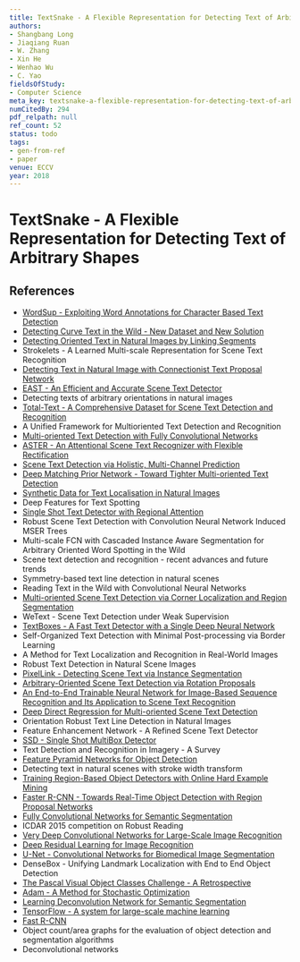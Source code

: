 ```yaml
---
title: TextSnake - A Flexible Representation for Detecting Text of Arbitrary Shapes
authors:
- Shangbang Long
- Jiaqiang Ruan
- W. Zhang
- Xin He
- Wenhao Wu
- C. Yao
fieldsOfStudy:
- Computer Science
meta_key: textsnake-a-flexible-representation-for-detecting-text-of-arbitrary-shapes
numCitedBy: 294
pdf_relpath: null
ref_count: 52
status: todo
tags:
- gen-from-ref
- paper
venue: ECCV
year: 2018
---
```


# TextSnake - A Flexible Representation for Detecting Text of Arbitrary Shapes

## References

- [WordSup - Exploiting Word Annotations for Character Based Text Detection](./wordsup-exploiting-word-annotations-for-character-based-text-detection.md)
- [Detecting Curve Text in the Wild - New Dataset and New Solution](./detecting-curve-text-in-the-wild-new-dataset-and-new-solution.md)
- [Detecting Oriented Text in Natural Images by Linking Segments](./detecting-oriented-text-in-natural-images-by-linking-segments.md)
- Strokelets - A Learned Multi-scale Representation for Scene Text Recognition
- [Detecting Text in Natural Image with Connectionist Text Proposal Network](./detecting-text-in-natural-image-with-connectionist-text-proposal-network.md)
- [EAST - An Efficient and Accurate Scene Text Detector](./east-an-efficient-and-accurate-scene-text-detector.md)
- Detecting texts of arbitrary orientations in natural images
- [Total-Text - A Comprehensive Dataset for Scene Text Detection and Recognition](./total-text-a-comprehensive-dataset-for-scene-text-detection-and-recognition.md)
- A Unified Framework for Multioriented Text Detection and Recognition
- [Multi-oriented Text Detection with Fully Convolutional Networks](./multi-oriented-text-detection-with-fully-convolutional-networks.md)
- [ASTER - An Attentional Scene Text Recognizer with Flexible Rectification](./aster-an-attentional-scene-text-recognizer-with-flexible-rectification.md)
- [Scene Text Detection via Holistic, Multi-Channel Prediction](./scene-text-detection-via-holistic-multi-channel-prediction.md)
- [Deep Matching Prior Network - Toward Tighter Multi-oriented Text Detection](./deep-matching-prior-network-toward-tighter-multi-oriented-text-detection.md)
- [Synthetic Data for Text Localisation in Natural Images](./synthetic-data-for-text-localisation-in-natural-images.md)
- Deep Features for Text Spotting
- [Single Shot Text Detector with Regional Attention](./single-shot-text-detector-with-regional-attention.md)
- Robust Scene Text Detection with Convolution Neural Network Induced MSER Trees
- Multi-scale FCN with Cascaded Instance Aware Segmentation for Arbitrary Oriented Word Spotting in the Wild
- Scene text detection and recognition - recent advances and future trends
- Symmetry-based text line detection in natural scenes
- Reading Text in the Wild with Convolutional Neural Networks
- [Multi-oriented Scene Text Detection via Corner Localization and Region Segmentation](./multi-oriented-scene-text-detection-via-corner-localization-and-region-segmentation.md)
- WeText - Scene Text Detection under Weak Supervision
- [TextBoxes - A Fast Text Detector with a Single Deep Neural Network](./textboxes-a-fast-text-detector-with-a-single-deep-neural-network.md)
- Self-Organized Text Detection with Minimal Post-processing via Border Learning
- A Method for Text Localization and Recognition in Real-World Images
- Robust Text Detection in Natural Scene Images
- [PixelLink - Detecting Scene Text via Instance Segmentation](./pixellink-detecting-scene-text-via-instance-segmentation.md)
- [Arbitrary-Oriented Scene Text Detection via Rotation Proposals](./arbitrary-oriented-scene-text-detection-via-rotation-proposals.md)
- [An End-to-End Trainable Neural Network for Image-Based Sequence Recognition and Its Application to Scene Text Recognition](./an-end-to-end-trainable-neural-network-for-image-based-sequence-recognition-and-its-application-to-scene-text-recognition.md)
- [Deep Direct Regression for Multi-oriented Scene Text Detection](./deep-direct-regression-for-multi-oriented-scene-text-detection.md)
- Orientation Robust Text Line Detection in Natural Images
- Feature Enhancement Network - A Refined Scene Text Detector
- [SSD - Single Shot MultiBox Detector](./ssd-single-shot-multibox-detector.md)
- Text Detection and Recognition in Imagery - A Survey
- [Feature Pyramid Networks for Object Detection](./feature-pyramid-networks-for-object-detection.md)
- Detecting text in natural scenes with stroke width transform
- [Training Region-Based Object Detectors with Online Hard Example Mining](./training-region-based-object-detectors-with-online-hard-example-mining.md)
- [Faster R-CNN - Towards Real-Time Object Detection with Region Proposal Networks](./faster-r-cnn-towards-real-time-object-detection-with-region-proposal-networks.md)
- [Fully Convolutional Networks for Semantic Segmentation](./fully-convolutional-networks-for-semantic-segmentation.md)
- ICDAR 2015 competition on Robust Reading
- [Very Deep Convolutional Networks for Large-Scale Image Recognition](./very-deep-convolutional-networks-for-large-scale-image-recognition.md)
- [Deep Residual Learning for Image Recognition](./deep-residual-learning-for-image-recognition.md)
- [U-Net - Convolutional Networks for Biomedical Image Segmentation](./u-net-convolutional-networks-for-biomedical-image-segmentation.md)
- DenseBox - Unifying Landmark Localization with End to End Object Detection
- [The Pascal Visual Object Classes Challenge - A Retrospective](./the-pascal-visual-object-classes-challenge-a-retrospective.md)
- [Adam - A Method for Stochastic Optimization](./adam-a-method-for-stochastic-optimization.md)
- [Learning Deconvolution Network for Semantic Segmentation](./learning-deconvolution-network-for-semantic-segmentation.md)
- [TensorFlow - A system for large-scale machine learning](./tensorflow-a-system-for-large-scale-machine-learning.md)
- [Fast R-CNN](./fast-r-cnn.md)
- Object count/area graphs for the evaluation of object detection and segmentation algorithms
- Deconvolutional networks
